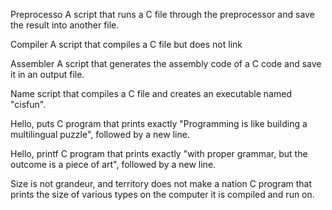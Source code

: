 Preprocesso
A script that runs a C file through the preprocessor and save the result into another file.

Compiler
A script that compiles a C file but does not link

Assembler
A script that generates the assembly code of a C code and save it in an output file.

Name
script that compiles a C file and creates an executable named "cisfun".

Hello, puts
C program that prints exactly "Programming is like building a multilingual puzzle", followed by a new line.

Hello, printf
C program that prints exactly "with proper grammar, but the outcome is a piece of art", followed by a new line.

Size is not grandeur, and territory does not make a nation
C program that prints the size of various types on the computer it is compiled and run on.
